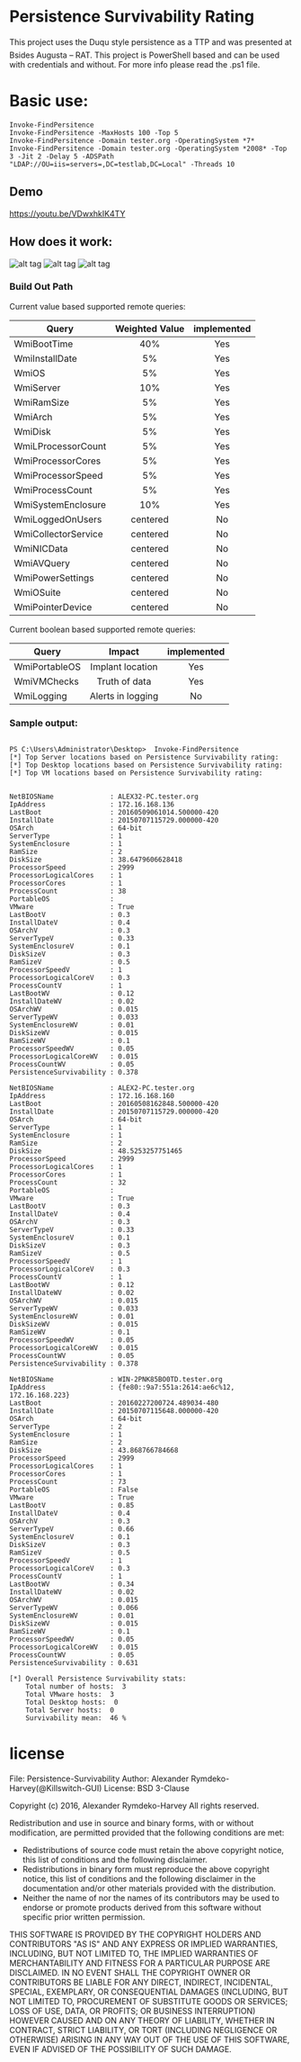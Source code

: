 # Persistence Survivability Rating

This project uses the Duqu style persistence as a TTP and was presented at Bsides Augusta – RAT. This project is PowerShell based and can be used with credentials and without. For more info please read the .ps1 file.

# Basic use:
```
Invoke-FindPersitence 
Invoke-FindPersitence -MaxHosts 100 -Top 5
Invoke-FindPersitence -Domain tester.org -OperatingSystem *7*
Invoke-FindPersitence -Domain tester.org -OperatingSystem *2008* -Top 3 -Jit 2 -Delay 5 -ADSPath "LDAP://OU=iis=servers=,DC=testlab,DC=Local" -Threads 10
```
## Demo 
https://youtu.be/VDwxhkIK4TY

## How does it work:
![alt tag](https://github.com/killswitch-GUI/Persistence-Survivability/blob/master/Admin/2016-09-10%2022_13_47-RAT%20-%20Google%20Slides.png)
![alt tag](https://github.com/killswitch-GUI/Persistence-Survivability/blob/master/Admin/2016-09-10%2022_15_27-RAT%20-%20Google%20Slides.png)
![alt tag](https://github.com/killswitch-GUI/Persistence-Survivability/blob/master/Admin/2016-09-10%2022_16_39-RAT%20-%20Google%20Slides.png)

### Build Out Path
Current value based supported remote queries:

| Query         | Weighted Value| implemented|
| ------------- |:-------------:|:-----:|
| WmiBootTime        | 40% | Yes   |
| WmiInstallDate     | 5%      | Yes   |
| WmiOS              | 5%      | Yes   |
| WmiServer          | 10%      | Yes   |
| WmiRamSize         | 5%      | Yes   |
| WmiArch            | 5%      | Yes   |
| WmiDisk            | 5%      | Yes   |
| WmiLProcessorCount | 5%      | Yes   |
| WmiProcessorCores  | 5%      | Yes   |
| WmiProcessorSpeed  | 5%      | Yes   |
| WmiProcessCount    | 5%      | Yes   |
| WmiSystemEnclosure | 10%      | Yes   |
| WmiLoggedOnUsers   | centered      | No    |
| WmiCollectorService| centered      | No    |
| WmiNICData         | centered      | No    |
| WmiAVQuery         | centered      | No    |
| WmiPowerSettings   | centered      | No    |
| WmiOSuite          | centered      | No    |
| WmiPointerDevice   | centered      | No    |

Current boolean based supported remote queries:

| Query         | Impact        | implemented|
| ------------- |:-------------:|:-----:|
| WmiPortableOS   | Implant location| Yes    |
| WmiVMChecks     | Truth of data   | Yes    |
| WmiLogging      |Alerts in logging| No    |

### Sample output:
```

PS C:\Users\Administrator\Desktop>  Invoke-FindPersitence 
[*] Top Server locations based on Persistence Survivability rating: 
[*] Top Desktop locations based on Persistence Survivability rating: 
[*] Top VM locations based on Persistence Survivability rating: 


NetBIOSName              : ALEX32-PC.tester.org
IpAddress                : 172.16.168.136
LastBoot                 : 20160509061014.500000-420
InstallDate              : 20150707115729.000000-420
OSArch                   : 64-bit
ServerType               : 1
SystemEnclosure          : 1
RamSize                  : 2
DiskSize                 : 38.6479606628418
ProcessorSpeed           : 2999
ProcessorLogicalCores    : 1
ProcessorCores           : 1
ProcessCount             : 38
PortableOS               : 
VMware                   : True
LastBootV                : 0.3
InstallDateV             : 0.4
OSArchV                  : 0.3
ServerTypeV              : 0.33
SystemEnclosureV         : 0.1
DiskSizeV                : 0.3
RamSizeV                 : 0.5
ProcessorSpeedV          : 1
ProcessorLogicalCoreV    : 0.3
ProcessCountV            : 1
LastBootWV               : 0.12
InstallDateWV            : 0.02
OSArchWV                 : 0.015
ServerTypeWV             : 0.033
SystemEnclosureWV        : 0.01
DiskSizeWV               : 0.015
RamSizeWV                : 0.1
ProcessorSpeedWV         : 0.05
ProcessorLogicalCoreWV   : 0.015
ProcessCountWV           : 0.05
PersistenceSurvivability : 0.378

NetBIOSName              : ALEX2-PC.tester.org
IpAddress                : 172.16.168.160
LastBoot                 : 20160508162848.500000-420
InstallDate              : 20150707115729.000000-420
OSArch                   : 64-bit
ServerType               : 1
SystemEnclosure          : 1
RamSize                  : 2
DiskSize                 : 48.5253257751465
ProcessorSpeed           : 2999
ProcessorLogicalCores    : 1
ProcessorCores           : 1
ProcessCount             : 32
PortableOS               : 
VMware                   : True
LastBootV                : 0.3
InstallDateV             : 0.4
OSArchV                  : 0.3
ServerTypeV              : 0.33
SystemEnclosureV         : 0.1
DiskSizeV                : 0.3
RamSizeV                 : 0.5
ProcessorSpeedV          : 1
ProcessorLogicalCoreV    : 0.3
ProcessCountV            : 1
LastBootWV               : 0.12
InstallDateWV            : 0.02
OSArchWV                 : 0.015
ServerTypeWV             : 0.033
SystemEnclosureWV        : 0.01
DiskSizeWV               : 0.015
RamSizeWV                : 0.1
ProcessorSpeedWV         : 0.05
ProcessorLogicalCoreWV   : 0.015
ProcessCountWV           : 0.05
PersistenceSurvivability : 0.378

NetBIOSName              : WIN-2PNK85BO0TD.tester.org
IpAddress                : {fe80::9a7:551a:2614:ae6c%12, 172.16.168.223}
LastBoot                 : 20160227200724.489034-480
InstallDate              : 20150707115648.000000-420
OSArch                   : 64-bit
ServerType               : 2
SystemEnclosure          : 1
RamSize                  : 2
DiskSize                 : 43.868766784668
ProcessorSpeed           : 2999
ProcessorLogicalCores    : 1
ProcessorCores           : 1
ProcessCount             : 73
PortableOS               : False
VMware                   : True
LastBootV                : 0.85
InstallDateV             : 0.4
OSArchV                  : 0.3
ServerTypeV              : 0.66
SystemEnclosureV         : 0.1
DiskSizeV                : 0.3
RamSizeV                 : 0.5
ProcessorSpeedV          : 1
ProcessorLogicalCoreV    : 0.3
ProcessCountV            : 1
LastBootWV               : 0.34
InstallDateWV            : 0.02
OSArchWV                 : 0.015
ServerTypeWV             : 0.066
SystemEnclosureWV        : 0.01
DiskSizeWV               : 0.015
RamSizeWV                : 0.1
ProcessorSpeedWV         : 0.05
ProcessorLogicalCoreWV   : 0.015
ProcessCountWV           : 0.05
PersistenceSurvivability : 0.631

[*] Overall Persistence Survivability stats: 
    Total number of hosts:  3
    Total VMware hosts:  3
    Total Desktop hosts:  0
    Total Server hosts:  0
    Survivability mean:  46 %
```
# license  
File: Persistence-Survivability
Author: Alexander Rymdeko-Harvey(@Killswitch-GUI)
License: BSD 3-Clause

Copyright (c) 2016, Alexander Rymdeko-Harvey 
All rights reserved. 

Redistribution and use in source and binary forms, with or without 
modification, are permitted provided that the following conditions are met: 

 * Redistributions of source code must retain the above copyright notice, 
   this list of conditions and the following disclaimer. 
 * Redistributions in binary form must reproduce the above copyright 
   notice, this list of conditions and the following disclaimer in the 
   documentation and/or other materials provided with the distribution. 
 * Neither the name of  nor the names of its contributors may be used to 
   endorse or promote products derived from this software without specific 
   prior written permission. 

THIS SOFTWARE IS PROVIDED BY THE COPYRIGHT HOLDERS AND CONTRIBUTORS "AS IS" 
AND ANY EXPRESS OR IMPLIED WARRANTIES, INCLUDING, BUT NOT LIMITED TO, THE 
IMPLIED WARRANTIES OF MERCHANTABILITY AND FITNESS FOR A PARTICULAR PURPOSE 
ARE DISCLAIMED. IN NO EVENT SHALL THE COPYRIGHT OWNER OR CONTRIBUTORS BE 
LIABLE FOR ANY DIRECT, INDIRECT, INCIDENTAL, SPECIAL, EXEMPLARY, OR 
CONSEQUENTIAL DAMAGES (INCLUDING, BUT NOT LIMITED TO, PROCUREMENT OF 
SUBSTITUTE GOODS OR SERVICES; LOSS OF USE, DATA, OR PROFITS; OR BUSINESS 
INTERRUPTION) HOWEVER CAUSED AND ON ANY THEORY OF LIABILITY, WHETHER IN 
CONTRACT, STRICT LIABILITY, OR TORT (INCLUDING NEGLIGENCE OR OTHERWISE) 
ARISING IN ANY WAY OUT OF THE USE OF THIS SOFTWARE, EVEN IF ADVISED OF THE 
POSSIBILITY OF SUCH DAMAGE.
